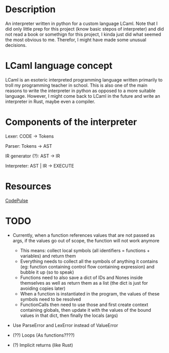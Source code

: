 # Description
An interpreter written in python for a custom language LCaml.
Note that I did only little prep for this project (know basic stepos of interpreter) and did not read a book or somethign for this project, I kinda just did what seemed the most obvious to me. Therefor, I might have made some unusual decisions.

# LCaml language concept
LCaml is an esoteric interpreted programming language written primarily to troll my programming teacher in school.
This is also one of the main reasons to write the interpreter in python as opposed to a more suitable language.
However, I might come back to LCaml in the future and write an interpreter in Rust, maybe even a compiler.

# Components of the interpreter
Lexer: CODE -> Tokens

Parser: Tokens -> AST

IR generator (?): AST -> IR

Interpreter: AST | IR -> EXECUTE

# Resources
[CodePulse](https://www.youtube.com/watch?v=Eythq9848Fg&list=PLZQftyCk7_SdoVexSmwy_tBgs7P0b97yD)

# TODO

- Currently, when a function references values that are not passed as args, if the values go out of scope, the function will not work anymore
    - This means: collect local symbols (all identifiers = functions + variables) and return them
    - Everything needs to collect all the symbols of anything it contains (eg: function containing control flow containing expression) and bubble it up (so to speak)
    - Functions need to also save a dict of IDs and Nones inside themselves as well as return them as a list (the dict is just for avoiding copies later)
    - When a function is instantiated in the program, the values of these symbols need to be resolved
    - FunctionCalls then need to use those and first create context containing globals, then update it with the values of the bound values in that dict, then finally the locals (args)

- Use ParseError and LexError instead of ValueError

- (??) Loops (As functions????)
- (?) Implicit returns (like Rust)

